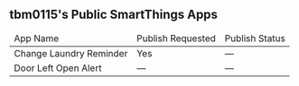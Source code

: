 ## tbm0115's Public SmartThings Apps

<table>
 <thead>
  <tr>
   <td>App Name</td>
   <td>Publish Requested</td>
   <td>Publish Status</td>
  </tr>
 </thead>
 <tbody>
  <tr>
   <td>Change Laundry Reminder</td>
   <td background-color="lightgreen">Yes</td>
   <td background-color="yellow">&mdash;</td>
  </tr>
  <tr>
   <td>Door Left Open Alert</td>
   <td background-color="">&mdash;</td>
   <td background-color="">&mdash;</td>
  </tr>
 </tbody>
</table>
